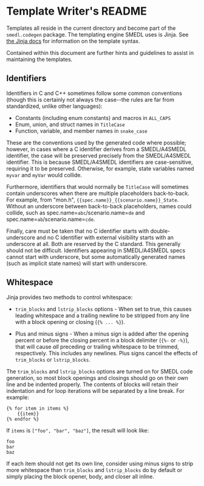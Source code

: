 Template Writer's README
========================

Templates all reside in the current directory and become part of the
`smedl.codegen` package. The templating engine SMEDL uses is Jinja. See [the
Jinja docs](https://jinja.palletsprojects.com/) for information on the
template syntax.

Contained within this document are further hints and guidelines to assist in
maintaining the templates.

Identifiers
-----------

Identifiers in C and C++ sometimes follow some common conventions (though this
is certainly not always the case--the rules are far from standardized, unlike
other languages):

* Constants (including enum constants) and macros in `ALL_CAPS`
* Enum, union, and struct names in `TitleCase`
* Function, variable, and member names in `snake_case`

These are the conventions used by the generated code where possible; however,
in cases where a C identifier derives from a SMEDL/A4SMEDL identifier, the case
will be preserved precisely from the SMEDL/A4SMEDL identifier. This is because
SMEDL/A4SMEDL identifiers are case-sensitive, requiring it to be preserved.
Otherwise, for example, state variables named `myvar` and `myVar` would collide.

Furthermore, identifiers that would normally be `TitleCase` will sometimes
contain underscores when there are multiple placeholders back-to-back. For
example, from "mon.h", `{{spec.name}}_{{scenario.name}}_State`. Without an
underscore between back-to-back placeholders, names could collide, such as
spec.name=`abc`/scenario.name=`de` and spec.name=`ab`/scenario.name=`cde`.

Finally, care must be taken that no C identifier starts with double-underscore
and no C identifier with external visibility starts with an underscore at all.
Both are reserved by the C standard. This generally should not be difficult.
Identifiers appearing in SMEDL/A4SMEDL specs cannot start with underscore, but
some automatically generated names (such as implicit state names) will start
with underscore.

Whitespace
----------

Jinja provides two methods to control whitespace:

* `trim_blocks` and `lstrip_blocks` options - When set to true, this causes
  leading whitespace and a trailing newline to be stripped from any line with
  a block opening or closing (`{% ... %}`).

* Plus and minus signs - When a minus sign is added after the opening percent
  or before the closing percent in a block delimiter (`{%-` or `-%}`), that
  will cause *all* preceding or trailing whitespace to be trimmed, respectively.
  This includes any newlines. Plus signs cancel the effects of `trim_blocks` or
  `lstrip_blocks`.

The `trim_blocks` and `lstrip_blocks` options are turned on for SMEDL code
generation, so most block openings and closings should go on their own line and
be indented properly. The contents of blocks will retain their indentation and
for loop iterations will be separated by a line break. For example:

    {% for item in items %}
        {{item}}
    {% endfor %}

If `items` is `["foo", "bar", "baz"]`, the result will look like:

    foo
    bar
    baz

If each item should not get its own line, consider using minus signs to strip
more whitespace than `trim_blocks` and `lstrip_blocks` do by default or simply
placing the block opener, body, and closer all inline.
